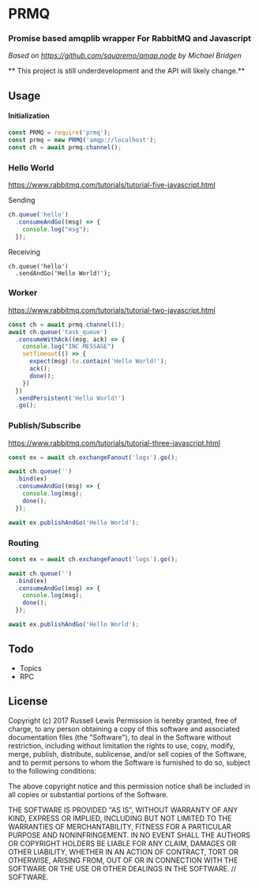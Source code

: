 # PRMQ
### Promise based amqplib wrapper For RabbitMQ and Javascript

 *Based on https://github.com/squaremo/amqp.node by Michael Bridgen*

** This project is still underdevelopment and the API will likely change.**

## Usage

#### Initialization
``` Javascript
const PRMQ = require('prmq');
const prmq = new PRMQ('amqp://localhost');
const ch = await prmq.channel();
```

### Hello World
https://www.rabbitmq.com/tutorials/tutorial-five-javascript.html

Sending
``` Javascript
ch.queue('hello')
  .consumeAndGo((msg) => {
    console.log("msg");
  });
```

Receiving
```
ch.queue('hello')
  .sendAndGo('Hello World!');
```

### Worker

https://www.rabbitmq.com/tutorials/tutorial-two-javascript.html

``` Javascript
const ch = await prmq.channel(1);
await ch.queue('task_queue')
  .consumeWithAck((msg, ack) => {
    console.log("INC MESSAGE")
    setTimeout(() => {
      expect(msg).to.contain('Hello World!');
      ack();
      done();
    })
  })
  .sendPersistent('Hello World!')
  .go();
```

### Publish/Subscribe

https://www.rabbitmq.com/tutorials/tutorial-three-javascript.html

``` Javascript
const ex = await ch.exchangeFanout('logs').go();

await ch.queue('')
  .bind(ex)
  .consumeAndGo((msg) => {
    console.log(msg);
    done();
  });

await ex.publishAndGo('Hello World');

```

### Routing

``` Javascript
const ex = await ch.exchangeFanout('logs').go();

await ch.queue('')
  .bind(ex)
  .consumeAndGo((msg) => {
    console.log(msg);
    done();
  });

await ex.publishAndGo('Hello World');

```

## Todo
* Topics
* RPC

## License

Copyright (c) 2017 Russell Lewis
Permission is hereby granted, free of charge, to any person obtaining a copy
of this software and associated documentation files (the "Software"), to deal
in the Software without restriction, including without limitation the rights
to use, copy, modify, merge, publish, distribute, sublicense, and/or sell
copies of the Software, and to permit persons to whom the Software is
furnished to do so, subject to the following conditions:

 The above copyright notice and this permission notice shall be included in all
copies or substantial portions of the Software.

THE SOFTWARE IS PROVIDED "AS IS", WITHOUT WARRANTY OF ANY KIND, EXPRESS OR
IMPLIED, INCLUDING BUT NOT LIMITED TO THE WARRANTIES OF MERCHANTABILITY,
FITNESS FOR A PARTICULAR PURPOSE AND NONINFRINGEMENT. IN NO EVENT SHALL THE
AUTHORS OR COPYRIGHT HOLDERS BE LIABLE FOR ANY CLAIM, DAMAGES OR OTHER
LIABILITY, WHETHER IN AN ACTION OF CONTRACT, TORT OR OTHERWISE, ARISING FROM,
OUT OF OR IN CONNECTION WITH THE SOFTWARE OR THE USE OR OTHER DEALINGS IN THE
SOFTWARE.
// SOFTWARE.
